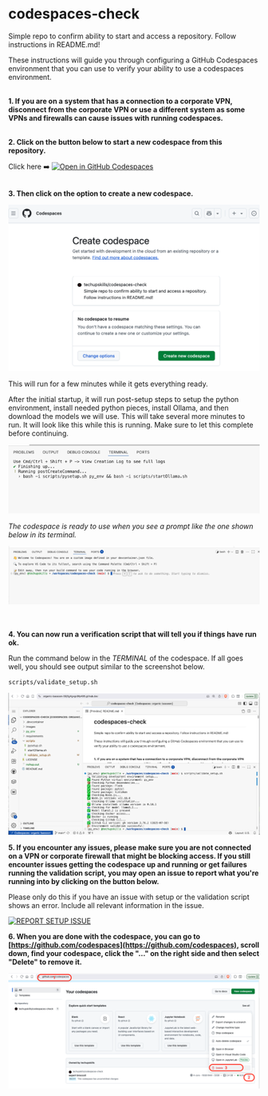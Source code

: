 # codespaces-check
Simple repo to confirm ability to start and access a repository.  Follow instructions in README.md!

These instructions will guide you through configuring a GitHub Codespaces environment that you can use to verify your ability to use a codespaces environment. 
<br><br>

**1. If you are on a system that has a connection to a corporate VPN, disconnect from the corporate VPN or use a different system as some VPNs and firewalls can cause issues with running codespaces.**
<br><br>

**2. Click on the button below to start a new codespace from this repository.**

Click here ➡️  [![Open in GitHub Codespaces](https://github.com/codespaces/badge.svg)](https://codespaces.new/techupskills/codespaces-check?quickstart=1)
<br><br>

**3. Then click on the option to create a new codespace.**

![Creating new codespace from button](./images/ccheck1.png?raw=true "Creating new codespace from button")


This will run for a few minutes while it gets everything ready.


After the initial startup, it will run post-setup steps to setup the python environment, install needed python pieces, install Ollama, and then download the models we will use. This will take several more minutes to run. It will look like this while this is running. Make sure to let this complete before continuing.

![Final prep](./images/ccheck2.png?raw=true "Final prep")

*The codespace is ready to use when you see a prompt like the one shown below in its terminal.*

![Ready to use](./images/ccheck3.png?raw=true "Ready to use")

<br><br>
**4. You can now run a verification script that will tell you if things have run ok.**


Run the command below in the *TERMINAL* of the codespace. If all goes well, you should see output similar to the screenshot below.


```
scripts/validate_setup.sh
```

![Running commands](./images/ccheck6.png?raw=true "Running commands")


**5. If you encounter any issues, please make sure you are not connected on a VPN or corporate firewall that might be blocking access. If you still encounter issues getting the codespace up and running or get failures running the validation script, you may open an issue to report what you're running into by clicking on the button below.**

Please only do this if you have an issue with setup or the validation script shows an error. Include all relevant information in the issue.

[![REPORT SETUP ISSUE](https://img.shields.io/badge/📣%20REPORT%20SETUP%20ISSUE%20HERE-0000ff?style=for-the-badge&logo=github&logoColor=white)](https://github.com/techupskills/codespaces-check/issues/new?title=Setup+Issue&body=**Describe+the+problem:**%0A%0A%0A**OS+%26+Environment:**%0A%0A%0A**Browser:**%0A)

**6. When you are done with the codespace, you can go to [https://github.com/codespaces](https://github.com/codespaces), scroll down, find your codespace, click the "..." on the right side and then select "Delete" to remove it.**


![Removing codespace](./images/ccheck5.png?raw=true "Removing codespace")
